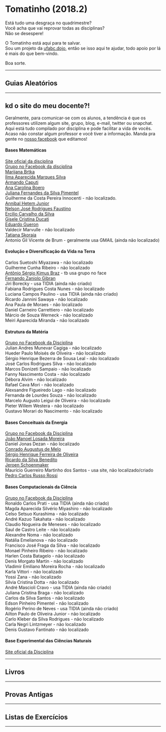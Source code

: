# Tomatinho (2018.2)


Está tudo uma desgraça no quadrimestre?<br/>
Você acha que vai reprovar todas as disciplinas?<br/>
Não se desespere!<br/>

O Tomatinho está aqui para te salvar.<br/> 
Sou um projeto da [ufabc.dojo](fb.com/ufabcdojo), então se isso aqui te ajudar, todo apoio por lá é mais do que bem-vindo.<br/>

Boa sorte.

---

## Guias Aleatórios

---

## kd o site do meu docente?!

Geralmente, para comunicar-se com os alunos, a tendência é que os professores utilizem algum site, grupo, blog, e-mail, twitter ou snapchat. Aqui está tudo compilado por disciplina e pode facilitar a vida de vocês. Acaso não constar algum professor e você tiver a informação. Manda pra gente no [nosso facebook](fb.com/ufabcdojo) que editamos!

#### Bases Matemáticas

[Site oficial da disciplina](http://gradmat.ufabc.edu.br/disciplinas/bm/) <br/>
[Grupo no Facebook da disciplina](https://www.facebook.com/groups/bases.matematicas/) <br/>
[Marijana Brtka](https://tinyurl.com/bmmarijana) <br/>
[Ilma Aparecida Marques Silva](https://www.tinyurl.com/bmilma) <br/>
[Armando Caputi](https://tinyurl.com/bmacaputi) <br/>
[Ana Carolina Boero](https://tinyurl.com/bmanaboero) <br/> 
[Juliana Fernandes da Silva Pimentel](https://www.tinyurl.com/bmpimentel) <br/>
Guilherme da Costa Pereira Innocenti - não localizado. <br/>
[Annibal Hetem Junior](https://tinyurl.com/bmannibal) <br/>
[Nelson José Rodrigues Faustino](https://tinyurl.com/bmfaustino) <br/>
[Ercilio Carvalho da Silva](https://www.tinyurl.com/bmercilio) <br/>
[Gisele Cristina Ducati](https://tinyurl.com/bmducati) <br/>
[Eduardo Gueron](https://tinyurl.com/bmgueron) <br/>
Valdecir Marvulle - não localizado <br/>
[Tatiana Skoraia](https://tinyurl.com/bmskoraia) <br/>
Antonio Gil Vicente de Brum - geralmente usa GMAIL (ainda não localizado) <br/>

#### Evolução e Diversificação da Vida na Terra 

Carlos Suetoshi Miyazawa - não localizado <br/>
Guilherme Cunha Ribeiro - não localizado <br/>
[Antônio Sérgio Kimus Braz](https://www.tinyurl.com/evkimus) - tb usa grupo no face <br/>
[Fernando Zaniolo Gibran](https://www.tinyurl.com/evpeixe) <br/>
Jiri Borecky - usa TIDIA (ainda não criado) <br/>
Fabiana Rodrigues Costa Nunes - não localizado <br/>
Luciana Campos Paulino - usa TIDIA (ainda não criado) <br/>
Ricardo Jannini Sawaya - não localizado <br/>
Ana Paula de Moraes - não localizado <br/>
Daniel Carneiro Carrettiero - não localizado <br/>
Márcio de Souza Werneck - não localizado <br/>
Meiri Aparecida Miranda - não localizado <br/>

#### Estrutura da Matéria

[Grupo no Facebook da Disciplina](https://www.facebook.com/groups/238814452879833/) <br/>
Julian Andres Munevar Cagiga - não localizado <br/>
Hueder Paulo Moisés de Oliveira - não localizado <br/>
Sérgio Henrique Bezerra de Sousa Leal - não localizado <br/>
José Carlos Rodrigues Silva - não localizado <br/>
Marcos Donizeti Sampaio - não localizado <br/>
Fanny Nascimento Costa - não localizado <br/>
Débora Alvim - não localizado <br/>
Rafael Cava Mori - não localizado <br/>
Alexsandre Figueiredo Lago - não localizado <br/>
Fernanda de Lourdes Souza - não localizado <br/>
Marcelo Augusto Leigui de Oliveira - não localizado <br/>
Pieter Willem Westera - não localizado <br/>
Gustavo Morari do Nascimento - não localizado <br/>

#### Bases Conceituais da Energia

[Grupo no Facebook da Disciplina](https://www.facebook.com/groups/281338875328079/)<br/>
[João Manoel Losada Moreira](https://sites.google.com/site/bc0207energorigconveuso/)<br/>
Daniel Jonas Dezan - não localizado <br/>
[Conrado Augustus de Melo](https://sites.google.com/view/pcmufabc/bases-conceituais-da-energia)<br/>
[Sérgio Henrique Ferreira de Oliveira](https://www.facebook.com/groups/612172808918200/?ref=gs&fref=gs&dti=1504022959902680&hc_location=group) <br/>
[Ricardo da Silva Benedito](https://sites.google.com/site/bcericardobenedito/) <br/>
[Jeroen Schoenmaker](https://sites.google.com/site/basesconceituaisdaenergia/) <br/>
Maurício Guerreiro Martinho dos Santos - usa site, não localizado/criado <br/>
[Pedro Carlos Russo Rossi](https://sites.google.com/site/bacoenufabc/)<br/>

#### Bases Computacionais da Ciência

[Grupo no Facebook da Disciplina](https://www.facebook.com/groups/375859532463962/) <br/>
Ronaldo Carlos Prati - usa TIDIA (ainda não criado) <br/>
Magda Aparecida Silvério Miyashiro - não localizado <br/>
Celso Setsuo Kurashima - não localizado <br/>
André Kazuo Takahata - não localizado <br/>
Claudio Nogueira de Meneses - não localizado <br/>
Saul de Castro Leite - não localizado <br/>
Alexandre Noma - não localizado <br/>
Natália Emelianova - não localizado <br/>
Francisco José Fraga da Silva - não localizado <br/>
Monael Pinheiro Ribeiro - não localizado <br/>
Harlen Costa Batagelo - não localizado <br/>
Denis Morgato Martin - não localizado <br/>
Vladimir Emiliano Moreira Rocha - não localizado <br/>
Karla Vittori - não localizado <br/>
Yossi Zana - não localizado <br/>
Silvia Cristina Dotta - não localizado <br/>
André Mascioli Cravo - usa TIDIA (ainda não criado) <br/>
Juliana Cristina Braga - não localizado <br/>
Carlos da Silva Santos - não localizado <br/>
Edson Pinheiro Pimentel - não localizado <br/>
Rogério Perino de Neves - usa TIDIA (ainda não criado) <br/>
Ailton Paulo de Oliveira Junior - não localizado <br/>
Carlo Kleber da Silva Rodrigues - não localizado <br/>
Carla Negri Lintzmeyer - não localizado <br/>
Denis Gustavo Fantinato - não localizado <br/>

#### Base Experimental das Ciências Naturais

[Site oficial da Disciplina](becn.ufabc.edu.br) <br/>

---

## Livros

---

## Provas Antigas

---

## Listas de Exercícios

---



